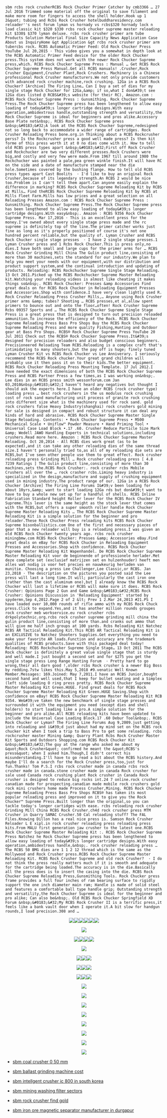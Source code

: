 
```
sbm rcbs rock crusherRCBS Rock Chucker Primer Catcher by cmb3366 … 27 Jul 2016 Trimmed some material off the original to save filament and make more room for fingers to access the shell holder.Hook up 1 2&quot; tubing and Rcbs Rock Crusher hotelbuddharesidency.com reloader''s nest forum lyman vs hornady vs rcbs$320 hornady lock n load classic kit $320 $330 rcbs rock chucker supreme master reloading kit $330$ $370 lyman deluxe. rcbs rock crusher primer arm tube Products Solution Material Final Size Capacity News Application Case About us InquiryHome &gt Application &gt rcbs rock crusher primer arm tubercbs rock. RCBS Automatic Primer Feed: Old Rock Chucker Press YouTube Jul 20,2015 · This video gives you a somewhat in depth look at the RCBS Automatic Primer Feed device for the older Rock Chucker press.This system does not work with the newer Rock Chucker Supreme press,which. RCBS Rock Chucker Supreme Press : Manual … Get RCBS Rock Chucker Supreme Press Manual.Get all RCBS manuals! .Crusher,Rock Crusher Equipment,Crusher Plant,Rock Crushers. Machinery is a Chinese professional Rock Crusher manufacturers.We not only provide customers with advanced rock crusher machine,rock crushing. 12Ga in a RCBS Rock Chucker? [Archive] The Firing Line… Can I buy a set of dies for my single stage Rock Chucker for 12Ga,&amp; if so,what I don&#39;t see 12Ga dies listed @ RCBS&#39;s website (for their RC), Amazon.com : RCBS Rock Chucker Supreme Press : Gunsmithing. Rock Chucker Supreme Press.The Rock Chucker Supreme press has been lengthened to allow easy loading of today&#39;s longer cartridge designs.With easy operation,ambidextrous handle,outstanding strength and versatility,the Rock Chucker Supreme is ideal for beginners and pros alike.Accessory Base Plate not&nbsp;. RCBS Rock Chucker Supreme press &nbsp;&#0183;&#32;A look at the RCBS Rock Chucker Supreme,redesigned not so long back to accommodate a wider range of cartridges. Rock Crusher Reloading Press bone.org.in Thinking about a RCBS Rockcrusher perss? Is the Rockcrusher press a good well made press? Is then kit forme of this press worth it at 0 no dies come with it. How to tell old RCBS press types apart &nbsp;&#0183;&#32;First off Rock Crusher and Rockchucker are two very different presses.Rock Crushers were big,and costly and very few were made.From 1967 till around 1980 the Rockchucker was painted a pale,pea green winkle finish.It will have RC on the side and a date of manufacture stamped near the die hole.Sometimes covered by the bushing flange. How to tell old RCBS press types apart Cast Boolits  · I'd like to buy an original Rock Crusher,because of its legendary strength.An RCBS 2 would be nice too.Problem is I can't tell them apart.Can anyone easily explain the difference in marking? RCBS Rock Chucker Supreme Reloading Kit by RCBS at Mills… Find theRCBS Rock Chucker Supreme Reloading Kit by RCBS at Mills Fleet Farm.Mills has low prices and a great selection on all Reloading Presses Amazon.com : RCBS Rock Chucker Supreme Press : Gunsmithing. Rock Chucker Supreme Press.The Rock Chucker Supreme press has been lengthened to allow easy loading of today&#39;s longer cartridge designs.With easy&nbsp;. Amazon : RCBS 9356 Rock Chucker Supreme Press. Mar 17,2016 · This is an excellent press for the money.I've owned about every single stage press made and the rc supreme is definitely top of the line.The primer catcher works just fine as long as it's properly positioned of course it's not one hundred percent reliable,but the quality of. Lyman Crusher and RCBS Rock Chucker single stage presses  · I have 2 single stage presses.1 Lyman Crusher press and 1 Rcbs Rock Chucker.This is press only,no dies.I have both small and large cups for the primer arms for … RCBS Rock Crusher Grinding Mill China The Gulin product line,consisting of more than 30 machines,sets the standard for our industry.We plan to help you meet your needs with our equipment,with our distribution and product support system,and the continual introduction and updating of products. Reloading: RCBS Rockchucker Supreme Single Stage Reloading. 13 Oct 2011.Picked up the RCBS Rockchucker Supreme Master Reloading kit.Watching your reloading videos is almost like cheating it makes things so&nbsp;. RCBS Rock Chucker: Presses &amp Accessories Find great deals on for RCBS Rock Chucker in Reloading Equipment Presses and Accessories.Shop with confidence.I have very clean lightly used R. Rock Crusher Reloading Press Crusher Mills,… Anyone using Rock Crusher primer arms &amp; tubes? Shooting … RCBS presses,et al,allow spent primers to bounce out and onto the floor…often! Rock Crusher Supreme Rcbs 09357 Sports and … The RCBS Rock Chucker Supreme Single Stage Press is a great press that is designed to turn out precision reloaded ammunition.To increase the efficiency of the Rock. RCBS Rock Chucker Supreme Reloading Press Bass Pro Shops Buy the RCBS Rock Chucker Supreme Reloading Press and more quality Fishing,Hunting and Outdoor gear at Bass Pro Shops. RCBS® Rock Chucker Supreme Press YouTube 20 Jul 2011 Check out the RCBS® Rock Chucker Supreme Press.It&#39;s designed for precision reloaders and also budget conscious beginners. Precisioneered Reloading Team RCBS.Reloading is a complex craft that's intimidating to many shooters,but the pay off is huge; finely tuned Lyman Crusher Kit vs RCBS Rock Chucker vs Lee Anniverary. I seriously recommend the RCBS Rock chucker.Your great grand children will probably use it then pass it on to their kids.The better equipment. RCBS Rock Chucker Reloading Press Mounting Template. 17 Jul 2012.I have needed the exact dimensions of both the RCBS Rock Chucker Supreme Press and RCBS Partner Press a few times,as I was working on&nbsp;. Lee dies in an RCBS press smith wessonforum.com Jan 03,2010&nbsp;&#0183;&#32;I haven’t heard any negatives but thought I should ask the experts here.I have an older RCBS (rock crusher type) loading press … best rock crushers in the us modulus rock crushing cost of rock sand manufacturing unit process of granite rock crushing into different size what is the machinery used for rock sand. gold rock crushers false Heavy Industry(shanghai) rock crushers gold mining for sale is designed in compact and robust structure it can deal any kinds of hard and abrasive. RCBS Rock Chucker Supreme Master Single Stage Reloading. Contents: • Rock Chucker Supreme Press • M500 Mechanical Scale • Uniflow™ Powder Measure • Hand Priming Tool • Universal Case Load Block •.17 .60. Crusher Reduce Particle Size Mark &amp; Wedell JAWO Handling Experts in technical solutions,including crushers.Read more here. Amazon : RCBS Rock Chucker Supreme Master Reloading. Oct 20,2014 · All RCBS dies work great (as to be expected),and it can take any other reloading dies of the same thread size.I haven't personally tried to,as all of my reloading die sets are RCBS,but I've seen other people use them to great effect. Rock crusher reloading press Grinding Mill … Rock crusher reloading press [ 4.8 7239 Ratings ] The Gulin product line,consisting of more than 30 machines,sets the.RCBS Rock Crusher:. rock crasher rcbs Mobile Crushers all over the … rock crasher rcbs.Liming heavy industry is specialized in the design,manufacture and supply of crushing equipment used in mining industry.The product range of our. 12Ga in a RCBS Rock Chucker [Archive] The Firing Line Forums I&#39;v been loading for about 10yrs,&amp; want to start loading 12Ga rds but don&#39;t want to have to buy a whole new set up for a handful of shells. RCBS Inline Fabrication Standard height Roller lever for the RCBS Rock Chucker IV Supreme.This lever is the same height as the stock lever that comes with the RCBS,but offers a super smooth roller handle Rock Chucker Supreme Master Reloading Kits … The RCBS Rock Chucker Supreme Master Reloading Kit is a simple solution for the beginner and pro reloader.These Rock Chucker Press reloading kits RCBS Rock Chucker Supreme bisonballistics.com One of the first and necessary pieces of gear that a new reloader will buy is a reloading press.I was given an old RCBS Rock Chucker twenty years ago. rcbs rock crusher miningbmw.com RCBS Rock Chucker: Presses &amp; Accessories eBay.Find great deals on eBay for RCBS Rock Chucker in Reloading Equipment Presses and Accessories.Shop with confidence. RCBS Rock Chucker Supreme Master Reloading Kit Wapenhandel. De RCBS Rock Chucker Supreme Master Reloading Kit voor de beginnende of professionele herlader.Met deze complete set (exclusief matrijzen set en hulzenhouder) heeft men alles wat nodig is voor het precies en nauwkeurig herladen van munitie. Choosing a press Lee Challenger,Lee Classic,or RCBS. Jan 23,2018 · The description on the pictures you posted said the Lee press will last a long time.It will; particularly the cast iron one (rather than the cast aluminum one),but I already know the RCBS Rock Chucker will last a lifetime or RCBS will make sure it does. RCBS Rock Crusher: Opinions Page 2 Gun and Game &nbsp;&#0183;&#32;RCBS Rock Crusher: Opinions Discussion in 'Reloading Equipment' started by spydermn,Sep 4,2012.Page 2 of 2 &lt; Prev 1 2.Mar 24,2013 #21.PS I have loaded over 10,000 rounds of rifle ammo with my RCBS Rock Chuck press.Click to expand.Yes,and it has another million rounds groupes rock crusher meb workservice.eu rock crusher rcbs drkpolytechnic.org.rcbs rock crusher supreme grinding mill china the gulin product line,consisting of more than.and cranks out ammo that will give me half inch groups at 100 yards. Rcbs Reloading Kit Natchez RCBS AR Tactical Reloading Kit.This RCBS AR Tactical Reloading Kit is an EXCLUSIVE to Natchez Shooters Supplies.Get everything you need to make your favorite AR loads.Function and accuracy are the trademark qualities of RCBS products.Save with this packaged deal today! Reloading: RCBS Rockchucker Supreme Single Stage… 13 Oct 2011 The RCBS Rock chucker is definitely a great value single stage that is sturdy and well made.I just bought a second set and for $275 you get the single stage press Long Range Hunting Forum  · Pretty hard to go wrong,their all darn good !,older rcbs Rock crusher & a newer Big Boss by redding.7stw likes this.May 5,2018 #9.venatic Well Known Member.Messages: 169.Joined: May 7,2011.I have an RCBS Junior,bought second hand and well used,that I keep for bullet seating and a Simplex (left side loading O ring press pretty. RCBS Rock Chucker Supreme Master Reloading Kit Green.HUGE. Find great deals for RCBS Rock Chucker Supreme Master Reloading Kit Green.HUGE Saving.Shop with confidence on eBay! RCBS Rock Chucker Supreme Master Reloading Kit RCB 9354. We&#39;ve taken the new benchmark of single stage presses and surrounded it with the equipment you need (except dies and shell holders) to start loading like a pro.A simple solution for the beginner and pro alike.All RCBS reloading kits have been updated to include the Universal Case Loading Block.17 .60 Debur Tool&nbsp;. RCBS Rock Chucker or Lyman? The Firing Line Forums Aug 9,2009.just getting into reloading and i&#39;d just about had my mind set on the RCBS rock chucker kit when I took a trip to Bass Pro to get some reloading. rcbs rockcrusher master Mining &amp; Quarry Plant Rcbs Rock Crusher Master Kit Sports and Outdoors Shopping.com RCBS Rock Chucker Kit &nbsp;&#0183;&#32;The guy at the range who asked me about my &quot;Rock Crusher&quot; confirmed he meant the &quot;RCBS's press&quot; when I asked him.Though,I didn't correct his misunderstanding.I'll have to go read a bit about the RCBS history.And maybe I'll do a search for the Rock Crusher press,too,just for fun.Thanks! Tom P.S.I rcbs rock crusher made in canada rcbs rock crusher made in canada.stone crusher made in canada Rock crusher for sale used Canada rock crushing plant Rock crusher in Canada Rock crusher is designed to reduce big rocks int.24 7 online.rock crusher canadian made for prospecting.canadian made mobile rock crushers gold rock mini crushers home made Process Crusher,Mining. RCBS Rock Chucker Supreme Reloading Press Bass Pro Shops RCBS® has taken its most popular reloading press and improved on it to give you the Rock Chucker™ Supreme Press.Built longer than the original,so you can tackle today's longer cartidges with ease. rcbs reloading rock crusher Grinding Mill China RCBS Rock Crusher.ch4d rock crusher press MTM Crusher in Quarry SAMAC Crusher.50 Cal reloading stuff? The FAL Files.Knowing Dillon has a real nice press is. Samson Rock Crusher Reloader L E xipl.in rock crusher reloading press reloading press kits.From MALU first generation jaw crusher to the latest one.RCBS Rock Chucker Supreme Master Reloading Kit :. RCBS Rock Chucker Supreme Press Natchez he Rock Chucker Supreme press has been lengthened to allow easy loading of today&#39;s longer cartridge designs.With easy operation,ambidextrous handle,&nbsp;. rock crusher reloading press … The RCBS 50 BMG dies are 1 1 2 12 thread which is the same as the Hollywood and Rock Crusher press.RCBS Rock Chucker Supreme Master Reloading Kit. RCBS Rock Crusher Supreme and old rock Crusher?  · I do not think the press really matters much if it is smooth and adequate for the cartridge being loaded.The accuracy is in the die.Basically all the press does is to insert the casing into the die. RCBS Rock Chucker Supreme Reloading Press,Gunsmithing Tools. Rock Chucker press frame provides a full four inches of ram bearing surface to rigidly support the one inch diameter main ram; Handle is made of solid steel and features a comfortable ball type handle grip; Outstanding strength and versatility,the Rock Chucker Supreme is ideal for the beginner and pro alike; Can also be&nbsp;. Old RCBS Rock Chucker Springfield XD Forum &nbsp;&#0183;&#32;My RCBS Rock Crusher II is a terrific press,it feels like a bank vault door when I operate it.A bit slow for handgun rounds,I load precision.308 and … 
```

<div align="center">
  
<a rel="nofollow" href="https://m.shibang-china.com?f=github&k=sbm+rcbs+rock+crusher"><img src="https://static.shibang-china.com/en/l.png"></a><img src="https://static.shibang-china.com/en/hw.png"><a rel="nofollow" href="https://m.shibang-china.com/product/?f=github&k=sbm+rcbs+rock+crusher"><img src="https://static.shibang-china.com/en/p.png"></a><a rel="nofollow" href="https://m.shibang-china.com/cases/?f=github&k=sbm+rcbs+rock+crusher"><img src="https://static.shibang-china.com/en/c.png"></a><a rel="nofollow" href="https://m.shibang-china.com/news/?f=github&k=sbm+rcbs+rock+crusher"><img src="https://static.shibang-china.com/en/n.png"></a><a rel="nofollow" href="https://m.shibang-china.com?f=github&k=sbm+rcbs+rock+crusher"><img src="https://static.shibang-china.com/en/m.png"></a>

<a rel="nofollow" href="https://m.shibang-china.com/product/?f=github&k=sbm+rcbs+rock+crusher"><img src="https://static.shibang-china.com/en/b.jpg"></a>
  
<a rel="nofollow" href="https://m.shibang-china.com/solution-aggregate.html?f=github&k=sbm+rcbs+rock+crusher"><img src="https://static.shibang-china.com/en/a.jpg"></a><a rel="nofollow" href="https://m.shibang-china.com/solution-mine.html?f=github&k=sbm+rcbs+rock+crusher"><img src="https://static.shibang-china.com/en/m.jpg"></a><a rel="nofollow" href="https://m.shibang-china.com/solution-mill.html?f=github&k=sbm+rcbs+rock+crusher"><img src="https://static.shibang-china.com/en/g.jpg"></a><a rel="nofollow" href="https://m.shibang-china.com/solution-epc.html?f=github&k=sbm+rcbs+rock+crusher"><img src="https://static.shibang-china.com/en/e.jpg"></a>

<a rel="nofollow" href="https://m.shibang-china.com/product/?f=github&k=sbm+rcbs+rock+crusher"><img src="https://static.shibang-china.com/en/a-p.png"></a>

<a rel="nofollow" href="https://m.shibang-china.com/product/crusher/c6x.html?f=github&k=sbm+rcbs+rock+crusher"><img src="https://static.shibang-china.com/en/j.jpg"></a><a rel="nofollow" href="https://m.shibang-china.com/product/crusher/ci5x.html?f=github&k=sbm+rcbs+rock+crusher"><img src="https://static.shibang-china.com/en/i.jpg"></a><a rel="nofollow" href="https://m.shibang-china.com/product/crusher/hst.html?f=github&k=sbm+rcbs+rock+crusher"><img src="https://static.shibang-china.com/en/c.jpg"></a>

<a rel="nofollow" href="https://m.shibang-china.com/product/mill/mtw.html?f=github&k=sbm+rcbs+rock+crusher"><img src="https://static.shibang-china.com/en/mtw.jpg"></a><a rel="nofollow" href="https://m.shibang-china.com/product/mill/scm.html?f=github&k=sbm+rcbs+rock+crusher"><img src="https://static.shibang-china.com/en/scm.jpg"></a><a rel="nofollow" href="https://m.shibang-china.com/product/mill/lm.html?f=github&k=sbm+rcbs+rock+crusher"><img src="https://static.shibang-china.com/en/lm.jpg"></a>

<a rel="nofollow" href="https://m.shibang-china.com/product/sand/vsi6x.html?f=github&k=sbm+rcbs+rock+crusher"><img src="https://static.shibang-china.com/en/6x.jpg"></a><a rel="nofollow" href="https://m.shibang-china.com/product/sand/vu.html?f=github&k=sbm+rcbs+rock+crusher"><img src="https://static.shibang-china.com/en/vu.jpg"></a><a rel="nofollow" href="https://m.shibang-china.com/product/mobile/klun.html?f=github&k=sbm+rcbs+rock+crusher"><img src="https://static.shibang-china.com/en/k.jpg"></a>

<a rel="nofollow" href="https://m.shibang-china.com/cases/?f=github&k=sbm+rcbs+rock+crusher"><img src="https://static.shibang-china.com/en/case.png"></a>

<a rel="nofollow" href="https://m.shibang-china.com/cases/aggregate/202.html?f=github&k=sbm+rcbs+rock+crusher"><img src="https://static.shibang-china.com/en/c-1.jpg"></a>

<a rel="nofollow" href="https://m.shibang-china.com/cases/aggregate/203.html?f=github&k=sbm+rcbs+rock+crusher"><img src="https://static.shibang-china.com/en/c-2.jpg"></a>

<a rel="nofollow" href="https://m.shibang-china.com/cases/mill/123.html?f=github&k=sbm+rcbs+rock+crusher"><img src="https://static.shibang-china.com/en/c-3.jpg"></a>

<a rel="nofollow" href="https://m.shibang-china.com/contact_us.html?f=github&k=sbm+rcbs+rock+crusher"><img src="https://static.shibang-china.com/en/contact.png"></a>

<a rel="nofollow" href="https://swt.shibang-china.com/?f=github&k=sbm+rcbs+rock+crusher"><img src="https://static.shibang-china.com/en/chat.png"></a>

<a rel="nofollow" href="https://whatsapp.shibangsoft.com/WhatsApp.php?f=github&k=sbm+rcbs+rock+crusher"><img src="https://static.shibang-china.com/en/whatsapp.png"></a>

<a rel="nofollow" href="https://m.shibang-china.com/?f=github&k=sbm+rcbs+rock+crusher"><img src="https://static.shibang-china.com/en/website.png"></a>

</div>


* [sbm coal crusher 0 50 mm](sbm%20coal%20crusher%200%2050%20mm.md)

* [sbm ballast grinding machine cost](sbm%20ballast%20grinding%20machine%20cost.md)

* [sbm intellgent crusher ic 800 in south korea](sbm%20intellgent%20crusher%20ic%20800%20in%20south%20korea.md)

* [sbm mining washing filter sectors](sbm%20mining%20washing%20filter%20sectors.md)

* [sbm rock crusher find gold](sbm%20rock%20crusher%20find%20gold.md)

* [sbm iron ore magnetic separator manufacturer in durgapur](sbm%20iron%20ore%20magnetic%20separator%20manufacturer%20in%20durgapur.md)